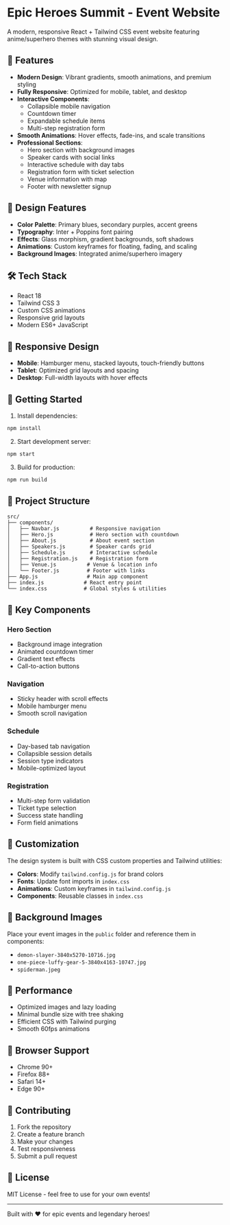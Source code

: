 # Epic Heroes Summit - Event Website

A modern, responsive React + Tailwind CSS event website featuring anime/superhero themes with stunning visual design.

## 🚀 Features

- **Modern Design**: Vibrant gradients, smooth animations, and premium styling
- **Fully Responsive**: Optimized for mobile, tablet, and desktop
- **Interactive Components**: 
  - Collapsible mobile navigation
  - Countdown timer
  - Expandable schedule items
  - Multi-step registration form
- **Smooth Animations**: Hover effects, fade-ins, and scale transitions
- **Professional Sections**:
  - Hero section with background images
  - Speaker cards with social links
  - Interactive schedule with day tabs
  - Registration form with ticket selection
  - Venue information with map
  - Footer with newsletter signup

## 🎨 Design Features

- **Color Palette**: Primary blues, secondary purples, accent greens
- **Typography**: Inter + Poppins font pairing
- **Effects**: Glass morphism, gradient backgrounds, soft shadows
- **Animations**: Custom keyframes for floating, fading, and scaling
- **Background Images**: Integrated anime/superhero imagery

## 🛠️ Tech Stack

- React 18
- Tailwind CSS 3
- Custom CSS animations
- Responsive grid layouts
- Modern ES6+ JavaScript

## 📱 Responsive Design

- **Mobile**: Hamburger menu, stacked layouts, touch-friendly buttons
- **Tablet**: Optimized grid layouts and spacing
- **Desktop**: Full-width layouts with hover effects

## 🚀 Getting Started

1. Install dependencies:
```bash
npm install
```

2. Start development server:
```bash
npm start
```

3. Build for production:
```bash
npm run build
```

## 📁 Project Structure

```
src/
├── components/
│   ├── Navbar.js          # Responsive navigation
│   ├── Hero.js            # Hero section with countdown
│   ├── About.js           # About event section
│   ├── Speakers.js        # Speaker cards grid
│   ├── Schedule.js        # Interactive schedule
│   ├── Registration.js    # Registration form
│   ├── Venue.js          # Venue & location info
│   └── Footer.js         # Footer with links
├── App.js                # Main app component
├── index.js             # React entry point
└── index.css            # Global styles & utilities
```

## 🎯 Key Components

### Hero Section
- Background image integration
- Animated countdown timer
- Gradient text effects
- Call-to-action buttons

### Navigation
- Sticky header with scroll effects
- Mobile hamburger menu
- Smooth scroll navigation

### Schedule
- Day-based tab navigation
- Collapsible session details
- Session type indicators
- Mobile-optimized layout

### Registration
- Multi-step form validation
- Ticket type selection
- Success state handling
- Form field animations

## 🎨 Customization

The design system is built with CSS custom properties and Tailwind utilities:

- **Colors**: Modify `tailwind.config.js` for brand colors
- **Fonts**: Update font imports in `index.css`
- **Animations**: Custom keyframes in `tailwind.config.js`
- **Components**: Reusable classes in `index.css`

## 📸 Background Images

Place your event images in the `public` folder and reference them in components:
- `demon-slayer-3840x5270-10716.jpg`
- `one-piece-luffy-gear-5-3840x4163-10747.jpg`
- `spiderman.jpeg`

## 🌟 Performance

- Optimized images and lazy loading
- Minimal bundle size with tree shaking
- Efficient CSS with Tailwind purging
- Smooth 60fps animations

## 📱 Browser Support

- Chrome 90+
- Firefox 88+
- Safari 14+
- Edge 90+

## 🤝 Contributing

1. Fork the repository
2. Create a feature branch
3. Make your changes
4. Test responsiveness
5. Submit a pull request

## 📄 License

MIT License - feel free to use for your own events!

---

Built with ❤️ for epic events and legendary heroes!